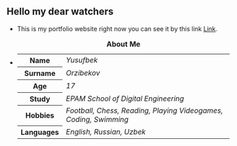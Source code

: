 ## Hello my dear watchers

* This is my portfolio website right now you can see it by this link <a target="_blank" href="https://42yuarzibekov.me" title="Watch it and enjoy">Link</a>.
* <table><caption><strong>About Me</strong></caption><tr><th>Name </th><td><em>Yusufbek</em></td></tr><tr><th>Surname </th><td><em>Orzibekov</em></td></tr><tr><th>Age</th><td><em>17</em></td></tr><tr><th>Study</th><td><em>EPAM School of Digital Engineering</em></td></tr><tr><th>Hobbies</th><td><em>Football, Chess, Reading, Playing Videogames, Coding, Swimming</em></td></tr><tr><th>Languages</th><td><em>English, Russian, Uzbek</em></td></tr></table>
## <img scr="https://media.tenor.com/yBFx7v8GXSsAAAAd/joe-pesci-what-the-fuck.gif">